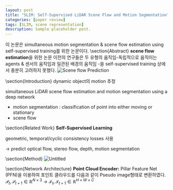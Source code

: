 ```yaml
---
layout: post
title: "SLIM: Self-Supervised LiDAR Scene Flow and Motion Segmentation"
categories: [paper review]
tags: [SLIM, scene representation]
description: Sample placeholder post.
---
```


이 논문은 simultaneous motion segmentation & scene flow estimation using self-supervised training를 위한 논문이다.
\section{Abstract}
**scene flow estimation**을 위한 논문
이전의 연구들은 두 유형의 움직임-독립적으로 움직이는 agents & 센서의 움직임과 일관된 배경의 움직임  -을 self-supervised training 상에서 충분히 고려하지 못했다.
![Scene flow Prediction](https://prod-files-secure.s3.us-west-2.amazonaws.com/0c7a80e6-a48c-494f-bcc3-9f6cf217c305/598c0c5c-a8ab-4988-bbd0-c24d690c84ea/Untitled.png)


\section{Introduction}
dynamic object의 motion 추정

simultaneous LiDAR scene flow estimation and motion segmentation using a
deep network

- motion segmentation : classification of point into either moving or stationary
- scene flow

\section{Related Work}
**Self-Supervised Learning**

geometric, temporal/cyclic consistency losses 사용

→ predict optical flow, stereo flow, depth,  motion segmentation


\section{Method}
![Untitled](https://prod-files-secure.s3.us-west-2.amazonaws.com/0c7a80e6-a48c-494f-bcc3-9f6cf217c305/74581ff3-05ad-4e0e-8da1-d1c87445baf4/Untitled.png)

\section{Network Architecture}
**Point Cloud Encoder:**
Pillar Feature Net (PFN)을 이용하여 포인트 클라우드를 다음과 같이 Pseudo image형태로 변환하였다.
$\mathcal{P}_t, \mathcal{P}_{t+1}\in \mathbb{R}^{N \times 3}$ → $\mathcal{I}_t, \mathcal{I}_{t+1}\in \mathbb{R}^{H \times W \times C}$


